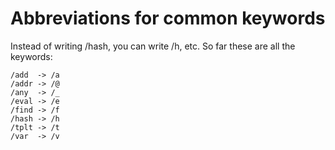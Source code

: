 # Abbreviations for common keywords

Instead of writing /hash, you can write /h, etc. So far these are all the keywords:

```
/add  -> /a
/addr -> /@
/any  -> /_
/eval -> /e
/find -> /f
/hash -> /h
/tplt -> /t
/var  -> /v
```
